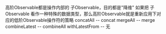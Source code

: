 高阶Observable都是操作内部的 子Observable，目的都是"降维"
如果把 子Observable 看作一种特殊的数据类型，那么高阶Observable就是重新应用下对应的低阶Observable操作符的策略
concatAll -- concat
mergeAll -- merge
combineLatest -- combineAll
withLatestFrom -- 无
